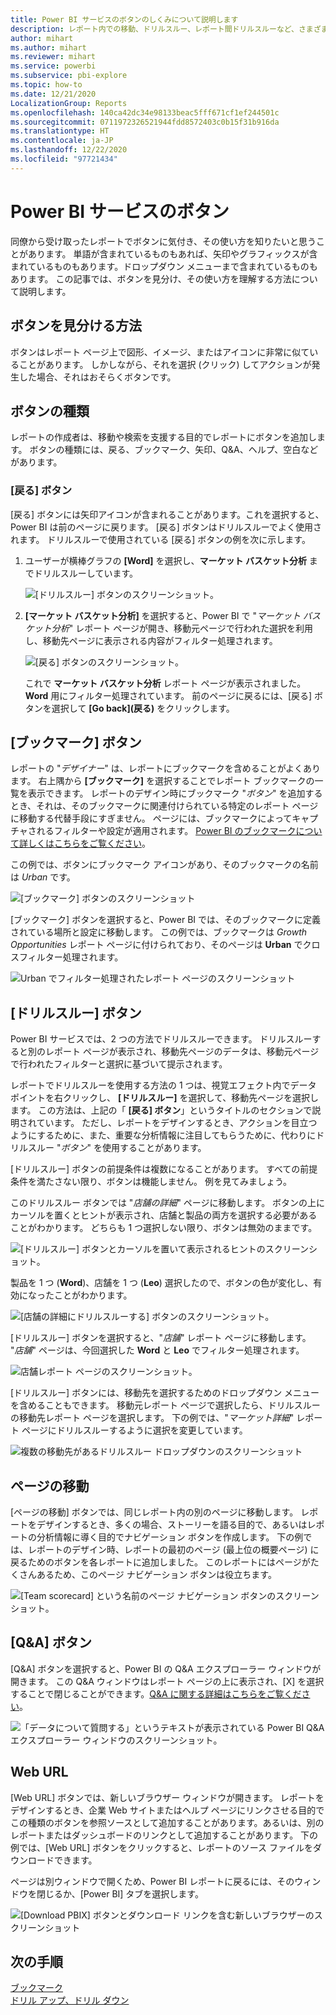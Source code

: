 ```yaml
---
title: Power BI サービスのボタンのしくみについて説明します
description: レポート内での移動、ドリルスルー、レポート間ドリルスルーなど、さまざまなアクションを起動する目的でボタンを利用できます。
author: mihart
ms.author: mihart
ms.reviewer: mihart
ms.service: powerbi
ms.subservice: pbi-explore
ms.topic: how-to
ms.date: 12/21/2020
LocalizationGroup: Reports
ms.openlocfilehash: 140ca42dc34e98133beac5fff671cf1ef244501c
ms.sourcegitcommit: 0711972326521944fdd8572403c0b15f31b916da
ms.translationtype: HT
ms.contentlocale: ja-JP
ms.lasthandoff: 12/22/2020
ms.locfileid: "97721434"
---
```

# <a name="buttons-in-the-power-bi-service"></a>Power BI サービスのボタン
同僚から受け取ったレポートでボタンに気付き、その使い方を知りたいと思うことがあります。 単語が含まれているものもあれば、矢印やグラフィックスが含まれているものもあります。ドロップダウン メニューまで含まれているものもあります。 この記事では、ボタンを見分け、その使い方を理解する方法について説明します。

## <a name="how-to-recognize-a-button"></a>ボタンを見分ける方法
ボタンはレポート ページ上で図形、イメージ、またはアイコンに非常に似ていることがあります。 しかしながら、それを選択 (クリック) してアクションが発生した場合、それはおそらくボタンです。

## <a name="types-of-buttons"></a>ボタンの種類
レポートの作成者は、移動や検索を支援する目的でレポートにボタンを追加します。 ボタンの種類には、戻る、ブックマーク、矢印、Q&A、ヘルプ、空白などがあります。 

### <a name="back-buttons"></a>[戻る] ボタン 
[戻る] ボタンには矢印アイコンが含まれることがあります。これを選択すると、Power BI は前のページに戻ります。  [戻る] ボタンはドリルスルーでよく使用されます。 ドリルスルーで使用されている [戻る] ボタンの例を次に示します。

1. ユーザーが横棒グラフの **[Word]** を選択し、**マーケット バスケット分析** までドリルスルーしています。

    ![[ドリルスルー] ボタンのスクリーンショット。](media/end-user-buttons/power-bi-drillthrough.png)

2. **[マーケット バスケット分析]** を選択すると、Power BI で "*マーケット バスケット分析*" レポート ページが開き、移動元ページで行われた選択を利用し、移動先ページに表示される内容がフィルター処理されます。

    ![[戻る] ボタンのスクリーンショット。](media/end-user-buttons/power-bi-back.png)

    これで **マーケット バスケット分析** レポート ページが表示されました。**Word** 用にフィルター処理されています。 前のページに戻るには、[戻る] ボタンを選択して **[Go back]\(戻る\)** をクリックします。 

## <a name="bookmark-buttons"></a>[ブックマーク] ボタン
レポートの "*デザイナー*" は、レポートにブックマークを含めることがよくあります。 右上隅から **[ブックマーク]** を選択することでレポート ブックマークの一覧を表示できます。 レポートのデザイン時にブックマーク "*ボタン*" を追加するとき、それは、そのブックマークに関連付けられている特定のレポート ページに移動する代替手段にすぎません。 ページには、ブックマークによってキャプチャされるフィルターや設定が適用されます。 [Power BI のブックマークについて詳しくはこちらをご覧ください](end-user-bookmarks.md)。 

この例では、ボタンにブックマーク アイコンがあり、そのブックマークの名前は *Urban* です。 

![[ブックマーク] ボタンのスクリーンショット](media/end-user-buttons/power-bi-bookmark.png)

[ブックマーク] ボタンを選択すると、Power BI では、そのブックマークに定義されている場所と設定に移動します。  この例では、ブックマークは *Growth Opportunities* レポート ページに付けられており、そのページは **Urban** でクロスフィルター処理されます。

![Urban でフィルター処理されたレポート ページのスクリーンショット](media/end-user-buttons/power-bi-urban.png)


## <a name="drillthrough-buttons"></a>[ドリルスルー] ボタン
Power BI サービスでは、2 つの方法でドリルスルーできます。 ドリルスルーすると別のレポート ページが表示され、移動先ページのデータは、移動元ページで行われたフィルターと選択に基づいて提示されます。

レポートでドリルスルーを使用する方法の 1 つは、視覚エフェクト内でデータ ポイントを右クリックし、 **[ドリルスルー]** を選択して、移動先ページを選択します。 この方法は、上記の「 **[戻る] ボタン**」というタイトルのセクションで説明されています。 ただし、レポートをデザインするとき、アクションを目立つようにするために、また、重要な分析情報に注目してもらうために、代わりにドリルスルー "*ボタン*" を使用することがあります。  

[ドリルスルー] ボタンの前提条件は複数になることがあります。 すべての前提条件を満たさない限り、ボタンは機能しません。 例を見てみましょう。

このドリルスルー ボタンでは "*店舗の詳細*" ページに移動します。 ボタンの上にカーソルを置くとヒントが表示され、店舗と製品の両方を選択する必要があることがわかります。 どちらも 1 つ選択しない限り、ボタンは無効のままです。

![[ドリルスルー] ボタンとカーソルを置いて表示されるヒントのスクリーンショット。](media/end-user-buttons/power-bi-drill-two-selections.png)

製品を 1 つ (**Word**)、店舗を 1 つ (**Leo**) 選択したので、ボタンの色が変化し、有効になったことがわかります。

![[店舗の詳細にドリルスルーする] ボタンのスクリーンショット。](media/end-user-buttons/power-bi-select-both.png)

[ドリルスルー] ボタンを選択すると、"*店舗*" レポート ページに移動します。 "*店舗*" ページは、今回選択した **Word** と **Leo** でフィルター処理されます。

![店舗レポート ページのスクリーンショット。](media/end-user-buttons/power-bi-store.png)

[ドリルスルー] ボタンには、移動先を選択するためのドロップダウン メニューを含めることもできます。 移動元レポート ページで選択したら、ドリルスルーの移動先レポート ページを選択します。 下の例では、"*マーケット詳細*" レポート ページにドリルスルーするように選択を変更しています。 

![複数の移動先があるドリルスルー ドロップダウンのスクリーンショット](media/end-user-buttons/power-bi-destination.png)

## <a name="page-navigation"></a>ページの移動

[ページの移動] ボタンでは、同じレポート内の別のページに移動します。 レポートをデザインするとき、多くの場合、ストーリーを語る目的で、あるいはレポートの分析情報に導く目的でナビゲーション ボタンを作成します。 下の例では、レポートのデザイン時、レポートの最初のページ (最上位の概要ページ) に戻るためのボタンを各レポートに追加しました。 このレポートにはページがたくさんあるため、このページ ナビゲーション ボタンは役立ちます。

![[Team scorecard] という名前のページ ナビゲーション ボタンのスクリーンショット。](media/end-user-buttons/power-bi-nav-button.png)


## <a name="qa-buttons"></a>[Q&A] ボタン 
[Q&A] ボタンを選択すると、Power BI の Q&A エクスプローラー ウィンドウが開きます。 この Q&A ウィンドウはレポート ページの上に表示され、[X] を選択することで閉じることができます。[Q&A に関する詳細はこちらをご覧ください](end-user-q-and-a.md)。

![「データについて質問する」というテキストが表示されている Power BI Q&A エクスプローラー ウィンドウのスクリーンショット。](media/end-user-buttons/power-bi-qna.png)

## <a name="web-url"></a>Web URL
[Web URL] ボタンでは、新しいブラウザー ウィンドウが開きます。 レポートをデザインするとき、企業 Web サイトまたはヘルプ ページにリンクさせる目的でこの種類のボタンを参照ソースとして追加することがあります。あるいは、別のレポートまたはダッシュボードのリンクとして追加することがあります。 下の例では、[Web URL] ボタンをクリックすると、レポートのソース ファイルをダウンロードできます。 

ページは別ウィンドウで開くため、Power BI レポートに戻るには、そのウィンドウを閉じるか、[Power BI] タブを選択します。

![[Download PBIX] ボタンとダウンロード リンクを含む新しいブラウザーのスクリーンショット](media/end-user-buttons/power-bi-url.png)

## <a name="next-steps"></a>次の手順
[ブックマーク](end-user-bookmarks.md)    
[ドリル アップ、ドリル ダウン](end-user-drill.md)
